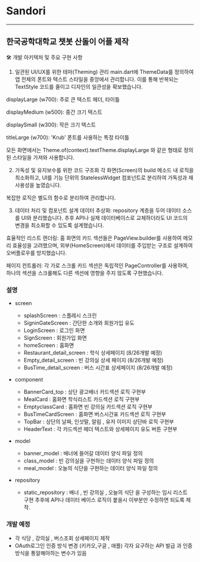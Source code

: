 # Sandori
---
## 한국공학대학교 챗봇 산돌이 어플 제작 
🛠️ 개발 아키텍처 및 주요 구현 사항
1. 일관된 UI/UX를 위한 테마(Theming) 관리
main.dart에 ThemeData를 정의하여 앱 전체의 폰트와 텍스트 스타일을 중앙에서 관리합니다. 이를 통해 반복되는 TextStyle 코드를 줄이고 디자인의 일관성을 확보했습니다.

displayLarge (w700): 주로 큰 텍스트 헤더, 타이틀

displayMedium (w500): 중간 크기 텍스트

displaySmall (w300): 작은 크기 텍스트

titleLarge (w700): 'Krub' 폰트를 사용하는 특정 타이틀

모든 화면에서는 Theme.of(context).textTheme.displayLarge 와 같은 형태로 정의된 스타일을 가져와 사용합니다.

2. 가독성 및 유지보수를 위한 코드 구조화
각 화면(Screen)의 build 메소드 내 로직을 최소화하고, UI를 기능 단위의 StatelessWidget 컴포넌트로 분리하여 가독성과 재사용성을 높였습니다.

복잡한 로직은 별도의 함수로 분리하여 관리합니다.

3. 데이터 처리 및 컴포넌트 설계
데이터 추상화: repository 계층을 두어 데이터 소스를 UI와 분리했습니다. 추후 API나 실제 데이터베이스로 교체하더라도 UI 코드의 변경을 최소화할 수 있도록 설계했습니다.

효율적인 리스트 렌더링: 홈 화면의 카드 섹션들은 PageView.builder를 사용하여 메모리 효율성을 고려했으며, 외부(HomeScreen)에서 데이터를 주입받는 구조로 설계하여 오버플로우를 방지했습니다.

페이지 컨트롤러: 각 가로 스크롤 카드 섹션은 독립적인 PageController를 사용하여, 하나의 섹션을 스크롤해도 다른 섹션에 영향을 주지 않도록 구현했습니다.
### 설명
  - screen
    - splashScreen : 스플레시 스크린 
    - SigninGateScreen : 간단한 소개와 회원가입 유도
    - LoginScreen : 로그인 화면 
    - SignScreen : 회원가입 화면 
    - homeScreen : 홈화면 
    - Restaurant_detail_screen : 학식 상세페이지 (8/26개발 예정)
    - Empty_detail_screen : 빈 강의실 상세 페이지 (8/26개발 예정)
    - BusTime_detail_screen : 버스 시간표 상세페이지 (8/26개발 예정)


  - component
    - BannerCard_top : 상단 광고배너 카드섹션 로직 구현부
    - MealCard : 홈화면 학식리스트 카드섹션 로직 구현부
    - EmptyclassCard : 홈화면 빈 강의실 카드섹션 로직 구현부
    - BusTimeCardScreen : 홈화면 버스시간표 카드섹션 로직 구현부     
    - TopBar : 상단의 날짜, 인삿말, 알림 , 유저 이미지 상단바 로직 구현부
    - HeaderText : 각 카드섹션 헤더 텍스트와 상세페이지 유도 버튼 구현부
  - model
    - banner_model : 배너에 들어갈 데이터 양식 파일 정의
    - class_model  : 빈 강의실을 구현하는 데이터 양식 파일 정의
    - meal_model   : 오늘의 식단을 구현하는 데이터 양식 파일 정의
  - repository
    - static_repository : 배너 , 빈 강의실 , 오늘의 식단 을 구성하는 임시 리스트 구현 추후에 API나 데이터 베이스 로직이 붙을시 이부분만 수정하면 되도록 제작.
 
 ### 개발 예정
  - 각 식당 , 강의실 , 버스조회 상세페이지 제작
  - OAuth로그인 인증 방식 변경 (키카오,구글 , 애플) 각자 요구하는 API 발급 과 인증방식을 통알해야하는 변수가 있음

